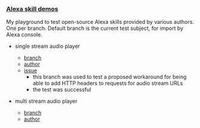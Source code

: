 ### [Alexa skill demos](https://github.com/warren-bank/Alexa-skill-demos/tree/master)

My playground to test open-source Alexa skills provided by various authors. One per branch. Default branch is the current test subject, for import by Alexa console.

* single stream audio player
  - [branch](https://github.com/warren-bank/Alexa-skill-demos/tree/alexa-samples/skill-sample-nodejs-audio-player/e93ec39)
  - [author](https://github.com/alexa-samples/skill-sample-nodejs-audio-player/tree/e93ec394144f6db6976ffbb92e9ed6eb3c71e42b)
  - [issue](https://github.com/alexa/alexa-skills-kit-sdk-for-nodejs/issues/610#issuecomment-1483729767)
    * this branch was used to test a proposed workaround for being able to add HTTP headers to requests for audio stream URLs
    * the test was successful

* multi stream audio player
  - [branch](https://github.com/warren-bank/Alexa-skill-demos/tree/alexa-samples/skill-sample-nodejs-multistream-audio-player/f02ad16)
  - [author](https://github.com/alexa-samples/skill-sample-nodejs-multistream-audio-player/tree/f02ad16c48fbe29a0a41aa2f47d85dff2992eae6)
